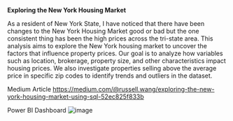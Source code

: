**Exploring the New York Housing Market**

As a resident of New York State, I have noticed that there have been changes to the New York Housing Market good or bad but the one consistent thing has been the high prices across the tri-state area. This analysis aims to explore the New York housing market to uncover the factors that influence property prices. Our goal is to analyze how variables such as location, brokerage, property size, and other characteristics impact housing prices. We also investigate properties selling above the average price in specific zip codes to identify trends and outliers in the dataset.

Medium Article
https://medium.com/@russell.wang/exploring-the-new-york-housing-market-using-sql-52ec825f833b


Power BI Dashboard
![image](https://github.com/user-attachments/assets/40e61b66-dbd0-4956-b045-798b22535d0f)




